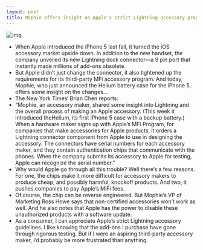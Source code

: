 ```yaml
---
layout: post
title: Mophie offers insight on Apple's strict Lightning accessory program
---
```

![img](http://media.idownloadblog.com/wp-content/uploads/2012/10/apple-lightning-iphone-5.jpg)
* When Apple introduced the iPhone 5 last fall, it turned the iOS accessory market upside down. In addition to the new handset, the company unveiled its new Lightning dock connector—a 9 pin port that instantly made millions of add-ons obsolete.
* But Apple didn’t just change the connector, it also tightened up the requirements for its third-party MFi accessory program. And today, Mophie, who just announced the Helium battery case for the iPhone 5, offers some insight on the changes…
* The New York Times‘ Brian Chen reports:
* “Mophie, an accessory maker, shared some insight into Lightning and the overall process of making an Apple accessory. (This week it introduced theHelium, its first iPhone 5 case with a backup battery.) When a hardware maker signs up with Apple’s MFi Program, for companies that make accessories for Apple products, it orders a Lightning connector component from Apple to use in designing the accessory. The connectors have serial numbers for each accessory maker, and they contain authentication chips that communicate with the phones. When the company submits its accessory to Apple for testing, Apple can recognize the serial number.”
* Why would Apple go through all this trouble? Well there’s a few reasons. For one, the chips make it more difficult for accessory makers to produce cheap, and possibly harmful, knockoff products. And two, it pushes companies to pay Apple’s MiFi fees.
* Of course, the chip can be reverse engineered. But Mophie’s VP of Marketing Ross Howe says that non-certified accessories won’t work as well. And he also notes that Apple has the power to disable these unauthorized products with a software update.
* As a consumer, I can appreciate Apple’s strict Lightning accessory guidelines. I like knowing that the add-ons I purchase have gone through rigorous testing. But if I were an aspiring third-party accessory maker, I’d probably be more frustrated than anything.

